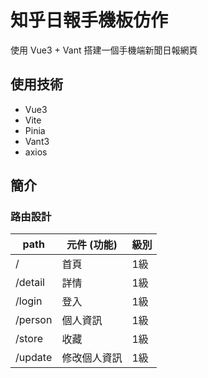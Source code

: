 # 知乎日報手機板仿作
使用 Vue3 + Vant 搭建一個手機端新聞日報網頁

## 使用技術

* Vue3
* Vite
* Pinia
* Vant3
* axios

## 簡介

### 路由設計

| path | 元件 (功能) | 級別 |
| -------- | -------- | -------- |
| / | 首頁 | 1級 |
| /detail | 詳情 | 1級 |
| /login | 登入 | 1級 |
| /person | 個人資訊 | 1級 |
| /store | 收藏 | 1級 |
| /update | 修改個人資訊 | 1級 |